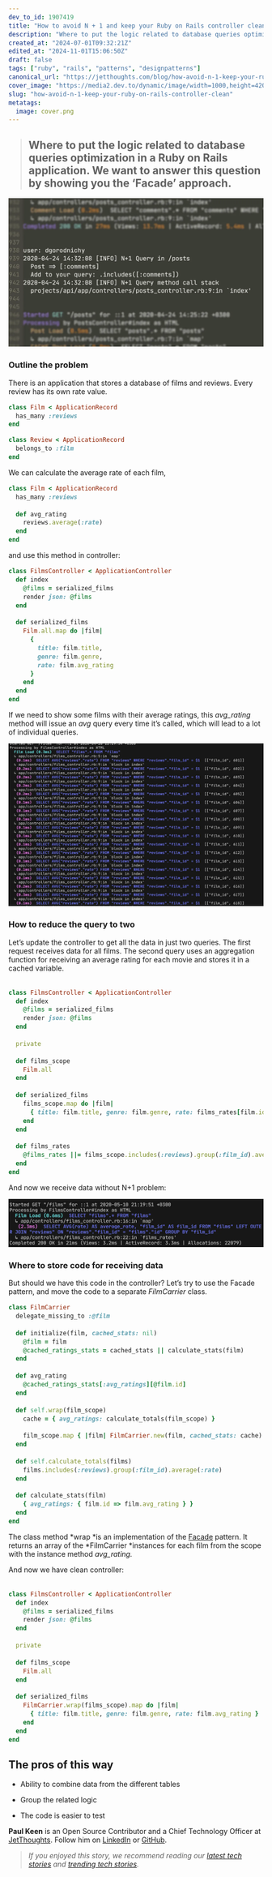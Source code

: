 ```yaml
---
dev_to_id: 1907419
title: "How to avoid N + 1 and keep your Ruby on Rails controller clean"
description: "Where to put the logic related to database queries optimization in a Ruby on Rails..."
created_at: "2024-07-01T09:32:21Z"
edited_at: "2024-11-01T15:06:50Z"
draft: false
tags: ["ruby", "rails", "patterns", "designpatterns"]
canonical_url: "https://jetthoughts.com/blog/how-avoid-n-1-keep-your-ruby-on-rails-controller-clean/"
cover_image: "https://media2.dev.to/dynamic/image/width=1000,height=420,fit=cover,gravity=auto,format=auto/https%3A%2F%2Fdev-to-uploads.s3.amazonaws.com%2Fuploads%2Farticles%2Fl42d9vuobi7g9un4iahx.png"
slug: "how-avoid-n-1-keep-your-ruby-on-rails-controller-clean"
metatags:
  image: cover.png
---
```


> ## Where to put the logic related to database queries optimization in a Ruby on Rails application. We want to answer this question by showing you the ‘Facade’ approach.


![Image description](file_0.png)


### Outline the problem

There is an application that stores a database of films and reviews. Every review has its own rate value.

```ruby
class Film < ApplicationRecord
  has_many :reviews
end
```

```ruby
class Review < ApplicationRecord
  belongs_to :film
end
```

We can calculate the average rate of each film,

```ruby
class Film < ApplicationRecord
  has_many :reviews

  def avg_rating
    reviews.average(:rate)
  end
end
```

and use this method in controller:

```ruby
class FilmsController < ApplicationController
  def index
    @films = serialized_films
    render json: @films
  end

  def serialized_films
    Film.all.map do |film|
      {
        title: film.title,
        genre: film.genre,
        rate: film.avg_rating
      }
    end
  end
end
```

If we need to show some films with their average ratings, this *avg_rating* method will issue an *avg* query every time it’s called, which will lead to a lot of individual queries.


![Image description](file_1.png)


### How to reduce the query to two

Let’s update the controller to get all the data in just two queries. The first request receives data for all films. The second query uses an aggregation function for receiving an average rating for each movie and stores it in a cached variable.

```ruby

class FilmsController < ApplicationController
  def index
    @films = serialized_films
    render json: @films
  end

  private

  def films_scope
    Film.all
  end

  def serialized_films
    films_scope.map do |film|
      { title: film.title, genre: film.genre, rate: films_rates[film.id] }
    end
  end

  def films_rates
    @films_rates ||= films_scope.includes(:reviews).group(:film_id).average(:rate)
  end
end
```

And now we receive data without N+1 problem:


![Image description](file_2.png)


### Where to store code for receiving data

But should we have this code in the controller? Let’s try to use the Facade pattern, and move the code to a separate *FilmCarrier* class.

```ruby
class FilmCarrier
  delegate_missing_to :@film

  def initialize(film, cached_stats: nil)
    @film = film
    @cached_ratings_stats = cached_stats || calculate_stats(film)
  end

  def avg_rating
    @cached_ratings_stats[:avg_ratings][@film.id]
  end

  def self.wrap(film_scope)
    cache = { avg_ratings: calculate_totals(film_scope) }

    film_scope.map { |film| FilmCarrier.new(film, cached_stats: cache) }
  end

  def self.calculate_totals(films)
    films.includes(:reviews).group(:film_id).average(:rate)
  end

  def calculate_stats(film)
    { avg_ratings: { film.id => film.avg_rating } }
  end
end
```

The class method *wrap *is an implementation of the [Facade](https://en.wikipedia.org/wiki/Facade_pattern) pattern. It returns an array of the *FilmCarrier *instances for each film from the scope with the instance method *avg_rating.*

And now we have clean controller:

```ruby

class FilmsController < ApplicationController
  def index
    @films = serialized_films
    render json: @films
  end

  private

  def films_scope
    Film.all
  end

  def serialized_films
    FilmCarrier.wrap(films_scope).map do |film|
      { title: film.title, genre: film.genre, rate: film.avg_rating }
    end
  end
end
```

## The pros of this way

* Ability to combine data from the different tables

* Group the related logic

* The code is easier to test

**Paul Keen** is an Open Source Contributor and a Chief Technology Officer at [JetThoughts](https://www.jetthoughts.com/). Follow him on [LinkedIn](https://www.linkedin.com/in/paul-keen/) or [GitHub](https://github.com/pftg).
>  *If you enjoyed this story, we recommend reading our [latest tech stories](https://jtway.co/latest) and [trending tech stories](https://jtway.co/trending).*
